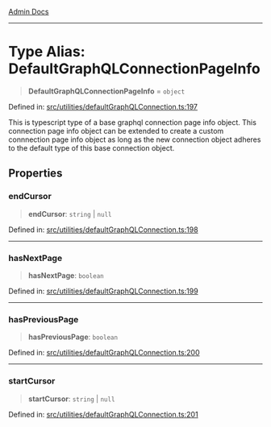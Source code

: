 [Admin Docs](/)

***

# Type Alias: DefaultGraphQLConnectionPageInfo

> **DefaultGraphQLConnectionPageInfo** = `object`

Defined in: [src/utilities/defaultGraphQLConnection.ts:197](https://github.com/Sourya07/talawa-api/blob/ead7a48e0174153214ee7311f8b242ee1c1a12ca/src/utilities/defaultGraphQLConnection.ts#L197)

This is typescript type of a base graphql connection page info object. This connection page info object can be extended to create a custom connnection page info object as long as the new connection object adheres to the default type of this base connection object.

## Properties

### endCursor

> **endCursor**: `string` \| `null`

Defined in: [src/utilities/defaultGraphQLConnection.ts:198](https://github.com/Sourya07/talawa-api/blob/ead7a48e0174153214ee7311f8b242ee1c1a12ca/src/utilities/defaultGraphQLConnection.ts#L198)

***

### hasNextPage

> **hasNextPage**: `boolean`

Defined in: [src/utilities/defaultGraphQLConnection.ts:199](https://github.com/Sourya07/talawa-api/blob/ead7a48e0174153214ee7311f8b242ee1c1a12ca/src/utilities/defaultGraphQLConnection.ts#L199)

***

### hasPreviousPage

> **hasPreviousPage**: `boolean`

Defined in: [src/utilities/defaultGraphQLConnection.ts:200](https://github.com/Sourya07/talawa-api/blob/ead7a48e0174153214ee7311f8b242ee1c1a12ca/src/utilities/defaultGraphQLConnection.ts#L200)

***

### startCursor

> **startCursor**: `string` \| `null`

Defined in: [src/utilities/defaultGraphQLConnection.ts:201](https://github.com/Sourya07/talawa-api/blob/ead7a48e0174153214ee7311f8b242ee1c1a12ca/src/utilities/defaultGraphQLConnection.ts#L201)
